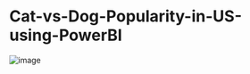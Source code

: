 # Cat-vs-Dog-Popularity-in-US-using-PowerBI
![image](https://github.com/luckyj23/Cat-vs-Dog-Popularity-in-US-using-PowerBI/assets/105634251/4c66e1e9-2e06-4b20-919a-55b23c82b2fe)
